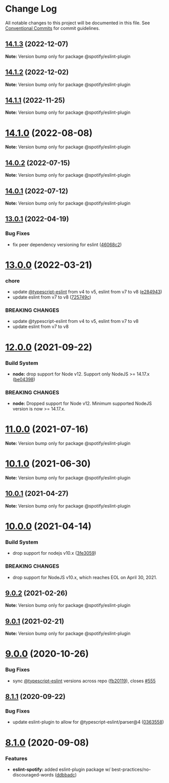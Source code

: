 # Change Log

All notable changes to this project will be documented in this file.
See [Conventional Commits](https://conventionalcommits.org) for commit guidelines.

## [14.1.3](https://github.com/spotify/web-scripts/compare/v14.1.2...v14.1.3) (2022-12-07)

**Note:** Version bump only for package @spotify/eslint-plugin

## [14.1.2](https://github.com/spotify/web-scripts/compare/v14.1.1...v14.1.2) (2022-12-02)

**Note:** Version bump only for package @spotify/eslint-plugin

## [14.1.1](https://github.com/spotify/web-scripts/compare/v14.1.0...v14.1.1) (2022-11-25)

**Note:** Version bump only for package @spotify/eslint-plugin

# [14.1.0](https://github.com/spotify/web-scripts/compare/v14.0.2...v14.1.0) (2022-08-08)

**Note:** Version bump only for package @spotify/eslint-plugin

## [14.0.2](https://github.com/spotify/web-scripts/compare/v14.0.1...v14.0.2) (2022-07-15)

**Note:** Version bump only for package @spotify/eslint-plugin

## [14.0.1](https://github.com/spotify/web-scripts/compare/v14.0.0...v14.0.1) (2022-07-12)

**Note:** Version bump only for package @spotify/eslint-plugin

## [13.0.1](https://github.com/spotify/web-scripts/compare/v13.0.0...v13.0.1) (2022-04-19)

### Bug Fixes

- fix peer dependency versioning for eslint ([46068c2](https://github.com/spotify/web-scripts/commit/46068c240faccb3ee8db2244541a6b1fbc0a6d90))

# [13.0.0](https://github.com/spotify/web-scripts/compare/v12.0.0...v13.0.0) (2022-03-21)

### chore

- update [@typescript-eslint](https://github.com/typescript-eslint) from v4 to v5, eslint from v7 to v8 ([e284943](https://github.com/spotify/web-scripts/commit/e28494330a6dd9c2561370f56a4eed1ef152f23d))
- update eslint from v7 to v8 ([725749c](https://github.com/spotify/web-scripts/commit/725749c6cf177de20b4011057198dd590cdbb742))

### BREAKING CHANGES

- update @typescript-eslint from v4 to v5, eslint from v7 to v8
- update eslint from v7 to v8

# [12.0.0](https://github.com/spotify/web-scripts/compare/v11.0.0...v12.0.0) (2021-09-22)

### Build System

- **node:** drop support for Node v12. Support only NodeJS >= 14.17.x ([be04398](https://github.com/spotify/web-scripts/commit/be043986089b79feab63f2a06527f48239ac5144))

### BREAKING CHANGES

- **node:** Dropped support for Node v12. Minimum supported NodeJS version is now >= 14.17.x.

# [11.0.0](https://github.com/spotify/web-scripts/compare/v10.1.0...v11.0.0) (2021-07-16)

**Note:** Version bump only for package @spotify/eslint-plugin

# [10.1.0](https://github.com/spotify/web-scripts/compare/v10.0.1...v10.1.0) (2021-06-30)

**Note:** Version bump only for package @spotify/eslint-plugin

## [10.0.1](https://github.com/spotify/web-scripts/compare/v10.0.0...v10.0.1) (2021-04-27)

**Note:** Version bump only for package @spotify/eslint-plugin

# [10.0.0](https://github.com/spotify/web-scripts/compare/v9.0.2...v10.0.0) (2021-04-14)

### Build System

- drop support for nodejs v10.x ([3fe3059](https://github.com/spotify/web-scripts/commit/3fe3059225c33cc550027dd77dbf1a48fde810a3))

### BREAKING CHANGES

- drop support for NodeJS v10.x, which reaches EOL on
  April 30, 2021.

## [9.0.2](https://github.com/spotify/web-scripts/compare/v9.0.1...v9.0.2) (2021-02-26)

**Note:** Version bump only for package @spotify/eslint-plugin

## [9.0.1](https://github.com/spotify/web-scripts/compare/v9.0.0...v9.0.1) (2021-02-21)

**Note:** Version bump only for package @spotify/eslint-plugin

# [9.0.0](https://github.com/spotify/web-scripts/compare/v8.1.1...v9.0.0) (2020-10-26)

### Bug Fixes

- sync [@typescript-eslint](https://github.com/typescript-eslint) versions across repo ([fb20119](https://github.com/spotify/web-scripts/commit/fb201196a551a3b942410b1e5a3b40c5f43bc721)), closes [#555](https://github.com/spotify/web-scripts/issues/555)

## [8.1.1](https://github.com/spotify/web-scripts/compare/v8.1.0...v8.1.1) (2020-09-22)

### Bug Fixes

- update eslint-plugin to allow for @typescript-eslint/parser@4 ([0363558](https://github.com/spotify/web-scripts/commit/0363558716e39ec175e14375070206e97a418d39))

# [8.1.0](https://github.com/spotify/web-scripts/compare/v8.0.4...v8.1.0) (2020-09-08)

### Features

- **eslint-spotify:** added eslint-plugin package w/ best-practices/no-discouraged-words ([ddbbadc](https://github.com/spotify/web-scripts/commit/ddbbadcb810bc8f15f94f14fa5e9cc468c476131))
